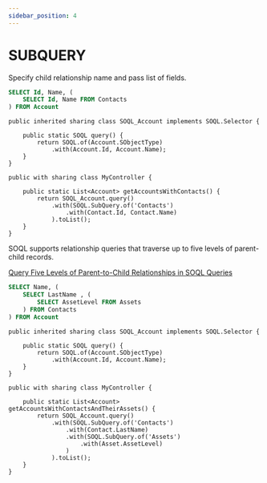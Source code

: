 ```yaml
---
sidebar_position: 4
---
```


# SUBQUERY

Specify child relationship name and pass list of fields.

```sql
SELECT Id, Name, (
    SELECT Id, Name FROM Contacts
) FROM Account
```
```apex
public inherited sharing class SOQL_Account implements SOQL.Selector {

    public static SOQL query() {
        return SOQL.of(Account.SObjectType)
            .with(Account.Id, Account.Name);
    }
}

public with sharing class MyController {

    public static List<Account> getAccountsWithContacts() {
        return SOQL_Account.query()
            .with(SOQL.SubQuery.of('Contacts')
                .with(Contact.Id, Contact.Name)
            ).toList();
    }
}
```

SOQL supports relationship queries that traverse up to five levels of parent-child records.

[Query Five Levels of Parent-to-Child Relationships in SOQL Queries](https://help.salesforce.com/s/articleView?id=release-notes.rn_api_soql_5level.htm&release=244&type=5)

```sql
SELECT Name, (
    SELECT LastName , (
        SELECT AssetLevel FROM Assets
    ) FROM Contacts
) FROM Account
```
```apex
public inherited sharing class SOQL_Account implements SOQL.Selector {

    public static SOQL query() {
        return SOQL.of(Account.SObjectType)
            .with(Account.Id, Account.Name);
    }
}

public with sharing class MyController {

    public static List<Account> getAccountsWithContactsAndTheirAssets() {
        return SOQL_Account.query()
            .with(SOQL.SubQuery.of('Contacts')
                .with(Contact.LastName)
                .with(SOQL.SubQuery.of('Assets')
                    .with(Asset.AssetLevel)
                )
            ).toList();
    }
}
```
